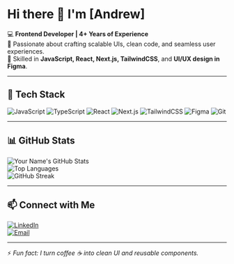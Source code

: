 # Hi there 👋 I'm [Andrew]

💻 **Frontend Developer | 4+ Years of Experience**  
🎨 Passionate about crafting scalable UIs, clean code, and seamless user experiences.  
🚀 Skilled in **JavaScript, React, Next.js, TailwindCSS**, and **UI/UX design in Figma**.  

---

## 🔧 Tech Stack
![JavaScript](https://img.shields.io/badge/JavaScript-ES6+-yellow?logo=javascript)
![TypeScript](https://img.shields.io/badge/TypeScript-blue?logo=typescript)
![React](https://img.shields.io/badge/React-20232A?logo=react&logoColor=61DAFB)
![Next.js](https://img.shields.io/badge/Next.js-black?logo=nextdotjs)
![TailwindCSS](https://img.shields.io/badge/TailwindCSS-38B2AC?logo=tailwind-css&logoColor=white)
![Figma](https://img.shields.io/badge/Figma-FF7262?logo=figma&logoColor=white)
![Git](https://img.shields.io/badge/Git-F05032?logo=git&logoColor=white)

---

## 📊 GitHub Stats
![Your Name's GitHub Stats](https://github-readme-stats.vercel.app/api?username=waiyanminaung&show_icons=true&theme=tokyonight)  
![Top Languages](https://github-readme-stats.vercel.app/api/top-langs/?username=waiyanminaung&layout=compact&theme=tokyonight)  
![GitHub Streak](https://streak-stats.demolab.com/?user=waiyanminaung&theme=tokyonight)

---

## 📫 Connect with Me
[![LinkedIn](https://img.shields.io/badge/LinkedIn-blue?logo=linkedin)](https://linkedin.com/in/dev-wyma)  
[![Email](https://img.shields.io/badge/Email-D14836?logo=gmail&logoColor=white)](mailto:info.wyma@gmail.com)  

---

⚡ *Fun fact: I turn coffee ☕ into clean UI and reusable components.*  

